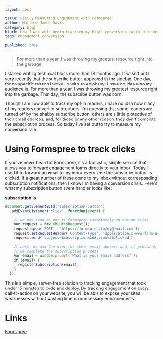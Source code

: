 ```yaml
---
layout: post

title: Easily Measuring Engagement with Formspree
author: Matthew James Davis
category: blog
blurb: How I was able begin tracking my blogs conversion ratio in under 15 minutes.
tags: engagement conversion

published: true
---
```

> For more than a year, I was throwing my greatest resource right into the garbage.

I started writing technical blogs more than 18 months ago. It wasn't until very recently that the subscribe button appeared in the sidebar. One day, for no specific reason I woke up with an epiphany: I have no idea who my audience is. For more than a year, I was throwing my greatest resource right into the garbage. That day, the subscribe button was born.

Though I am now able to track my opt-in readers, I have no idea how many of my readers convert to subscribers. I'm guessing that some readers are turned off by the shabby subscribe button, others are a little protective of their email address, and, for these or any other reason, they don't complete the subscription process. So today I've set out to try to measure my conversion rate.

# Using Formspree to track clicks

If you've never heard of Formspree, it's a fantastic, simple service that allows you to forward engagement forms directly to your inbox. Today, I used it to forward an email to my inbox every time the subscribe button is clicked. If a great number of these come to my inbox without corresponding subscription notifications, then I know I'm having a conversion crisis. Here's what my subscription button event handler looks like:

**subscription.js**

```javascript
document.getElementById('subscription-button')
  .addEventListener('click', function(event) {

    // we now send an xhr to formspree immediately on button click
    var request = new XMLHttpRequest();
    request.open('POST', 'https://formspree.io/my@email.com');
    request.setRequestHeader('Content-Type', 'application/x-www-form-urlencoded; charset=UTF-8');
    request.send('subject=Subscription%20Button%20Clicked');

    // next, we ask the user for their email address and, if provided, 
    // we complete the subscription process
    var email = window.prompt('What is your email address?');
    if (email) {
      registerSubscription(email);
    }
  });
```

This is a simple, server-free solution to tracking engagement that took under 15 minutes to code and deploy. By tracking engagement on every call-to-action on your website, you will be able to expose your sites weaknesses without wasting time on unncessary enhancements. 

# Links 

[Formspree](https://formspree.io/)